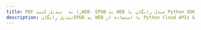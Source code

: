 ---title: PDF را به  تبدیل کنیدWEB، EPUB به WEB مبدل رایگان یا Python SDKdescription: تبدیل رایگانEPUB به WEB با استفاده از Python Cloud APIs & SDK همچنین اسناد PDF را در Cloud ایجاد، ویرایش و رندر کنید.---